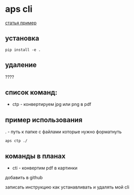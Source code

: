 # aps cli

[статья пример](https://trstringer.com/easy-and-nice-python-cli/)

## установка

```
pip install -e .

```

## удаление

????

## список команд:

- ctp - конвертируем jpg или png в pdf

## пример использования

. - путь к папке с файлами которые нужно форматнуть

```
aps ctp ./

```

## команды в планах

- cti - конвертим pdf в картинки

добавить в github

записать инструкцию как устанавливать и удалять мой cli
